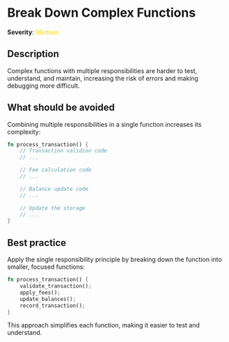 # Break Down Complex Functions

**Severity**: <span style="color:gold;">Medium</span>

## Description

Complex functions with multiple responsibilities are harder to test, understand, and maintain, increasing the risk of
errors and making debugging more difficult.

## What should be avoided

Combining multiple responsibilities in a single function increases its complexity:

```rust
fn process_transaction() {
    // Transaction validion code
    // ...

    // Fee calculation code
    // ...

    // Balance update code
    // ...

    // Update the storage
    // ...
}
```

## Best practice

Apply the single responsibility principle by breaking down the function into smaller, focused functions:

```rust
fn process_transaction() {
    validate_transaction();
    apply_fees();
    update_balances();
    record_transaction();
}
```

This approach simplifies each function, making it easier to test and understand.
